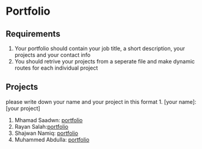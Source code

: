 # Portfolio
## Requirements
1. Your portfolio should contain your job title, a short description, your projects and your contact info
2. You should retrive your projects from a seperate file and make dynamic routes for each individual project

## Projects
please write down your name and your project in this format 1. [your name]: [your project]

1. Mhamad Saadwn: [portfolio](https://github.com/Bit-Bootcamp/bit-projects-2023)
2. Rayan Salah:[portfolio](https://github.com/rayansalah11/portfolio)
3. Shajwan Namiq: [portfolio](https://github.com/Shajwan-Namiq/portfolio)
4. Muhammed Abdulla: [portfolio](https://github.com/marshallmhamad/Portfolio-Site)
